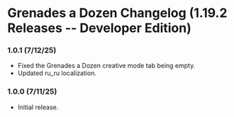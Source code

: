 # Grenades a Dozen Changelog (1.19.2 Releases -- Developer Edition)


### 1.0.1 (7/12/25)
* Fixed the Grenades a Dozen creative mode tab being empty.
* Updated ru_ru localization.

### 1.0.0 (7/11/25)
* Initial release.